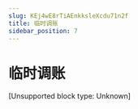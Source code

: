 ```yaml
---
slug: KEj4wE8rTiAEnkksleXcdu71n2f
title: 临时调账
sidebar_position: 7
---
```



# 临时调账


[Unsupported block type: Unknown]

